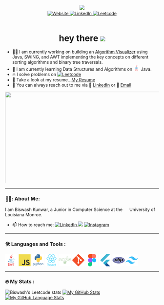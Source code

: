 <div id="header" align="center">
  <img src="https://media.giphy.com/media/M9gbBd9nbDrOTu1Mqx/giphy.gif" width="100"/>
</div>
<div id="badges" align="center">
  <a href="https://biswashnursinghkunwar.com">
    <img src ="https://img.shields.io/badge/Website-blue?style=for-the-badge&logo=website&logoColor=red" alt="Website"/>
  </a>
  <a href="https://www.linkedin.com/in/biswash-kunwar">
    <img src="https://img.shields.io/badge/LinkedIn-blue?style=for-the-badge&logo=linkedin&logoColor=white" alt="LinkedIn"/>
  </a>
  <a href="https://leetcode.com/u/BiswashNK/">
    <img src="https://img.shields.io/badge/Leetcode-yellow?style=for-the-badge&logo=leetcode&logoColor=white" alt="Leetcode"/>
  </a>
  
</div>
<div align="center">
  <img src="https://komarev.com/ghpvc/?username=BiswashNK&style=flat-square&color=blue" alt=""/>
</div>

<h1 align="center">
  hey there
  <img src="https://media.giphy.com/media/hvRJCLFzcasrR4ia7z/giphy.gif" width="30px"/>
</h1>
<div align="left">
  <ul>
    <li>
     👨‍💻 I am currently working on building an <a href="https://github.com/biswashNK">Algorithm Visualizer</a> using Java, SWING, and AWT implementing the key concepts on different sorting algorithms and binary tree traversals.
    </li>
    <li>
      🌱 I am currently learning Data Structures and Algorithms on  <img src = "https://github.com/devicons/devicon/blob/master/icons/java/java-original-wordmark.svg" height = "20" width = "20"/> Java.
    </li>
    <li>
      🔥 I solve problems on <a href="https://leetcode.com/u/BiswashNK/">
    <img src="https://img.shields.io/badge/Leetcode-yellow?style=for-the-badge&logo=leetcode&logoColor=white" alt="Leetcode" height="20px"/>
  </a>
    <li>
      👀 Take a look at my resume...<a href = "https://drive.google.com/file/d/1JvIv1UNn45sKN64_Qt25pSlWrfNGO8nO/view?usp=drive_link">My Resume</a>
    </li>
    <li>
     🔗 You can always reach out to me via 💬 <a href="https://www.linkedin.com/in/biswash-kunwar">LinkedIn</a> or 📧 <a href="mailto:biswashnursinghkunwar3568@gmail.com">Email</a> 
    </li>
  </ul>
</div>

<div align="center">
  <img src="https://media.giphy.com/media/dWesBcTLavkZuG35MI/giphy.gif" width="600" height="300"/>
</div>

---
### 👨‍💻: About Me:
I am Biswash Kunwar, a Junior in Computer Science at the  <img src="https://educationusa.state.gov/sites/default/files/field_hei_logo/ulm_logo.png" width="15" height="15"/> University of Louisiana Monroe.
- 📫 How to reach me: <a href = "https://www.linkedin.com/in/biswash-kunwar"><img src="https://img.shields.io/badge/LinkedIn-blue?style=for-the-badge&logo=linkedin&logoColor=white" alt="LinkedIn"/> </a> <a href="mailto:biswashnursinghkunwar3568@gmail.com"><img src="https://img.shields.io/badge/gmail-blue?logo=gmail&logoColor=red&style=for-the-badge"></a> <a href="https://www.instagram.com/biswashnursinghkunwar/"><img src = "https://img.shields.io/badge/Instagram-orange?style=for-the-badge&logo=instagram&logoColor=black" alt="Instagram"/></a>
  


---

### 🛠️ Languages and Tools :
<div>
  <img src = "https://github.com/devicons/devicon/blob/master/icons/java/java-original-wordmark.svg" height = "40" width = "40"/>
  <img src = "https://github.com/devicons/devicon/blob/master/icons/javascript/javascript-original.svg" height = "40" width = "40"/>
  <img src = "https://github.com/devicons/devicon/blob/master/icons/python/python-original-wordmark.svg" height = "40" width = "40"/>
  <img src = "https://github.com/devicons/devicon/blob/master/icons/react/react-original-wordmark.svg" height = "40" width = "40"/>
  <img src = "https://github.com/devicons/devicon/blob/master/icons/nodejs/nodejs-line-wordmark.svg" height = "40" width = "40"/>
  <img src = "https://github.com/devicons/devicon/blob/master/icons/git/git-original.svg" height = "40" width = "40"/>
  <img src = "https://github.com/devicons/devicon/blob/master/icons/figma/figma-original.svg" height = "40" width = "40"/>
    <img src = "https://github.com/devicons/devicon/blob/master/icons/flutter/flutter-original.svg" height = "40" width = "40"/>
        <img src = "https://github.com/devicons/devicon/blob/master/icons/php/php-original.svg" height = "40" width = "40"/>
                <img src = "https://github.com/devicons/devicon/blob/master/icons/tailwindcss/tailwindcss-original.svg" height = "40" width = "40"/>

</div>

---

### 🔥 My Stats :
![Biswash's Leetcode stats](https://leetcard.jacoblin.cool/BiswashNK?ext=heatmap)
[![My GitHub Stats](https://github-readme-stats.vercel.app/api/?username=biswashNK&count_private=true&theme=tokyonight&showicons=true)]()
[![My GitHub Language Stats](https://github-readme-stats.vercel.app/api/top-langs/?username=biswashNK&langs_count=5&theme=tokyonight)]()

<!-- [![Biswash's Leetcode Stats](https://leetcard.jacoblin.cool/BiswashNK)](https://leetcode.com/BiswashNK) 
[![Biswash's LeetCode stats](https://leetcode-stats-six.vercel.app/?username=BiswashNK&theme=dark)](https://leetcode.com/u/BiswashNK/)-->

<!--
**BiswashNK/BiswashNK** is a ✨ _special_ ✨ repository because its `README.md` (this file) appears on your GitHub profile.

Here are some ideas to get you started:

- 🔭 I’m currently working on ...
- 🌱 I’m currently learning ...
- 👯 I’m looking to collaborate on ...
- 🤔 I’m looking for help with ...
- 💬 Ask me about ...
- 📫 How to reach me: ...
- 😄 Pronouns: ...
- ⚡ Fun fact: ...
-->
